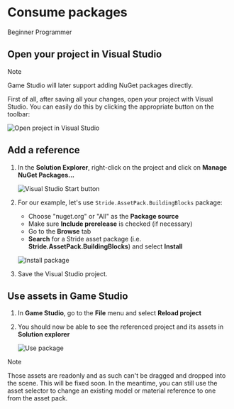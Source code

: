 # Consume packages

<span class="label label-doc-level">Beginner</span>
<span class="label label-doc-audience">Programmer</span>

## Open your project in Visual Studio

> [!Note]
> Game Studio will later support adding NuGet packages directly.

First of all, after saving all your changes, open your project with Visual Studio. You can easily do this by clicking the appropriate button on the toolbar:

![Open project in Visual Studio](../game-studio/media/open-project-in-visual-studio.png)

## Add a reference

1. In the **Solution Explorer**, right-click on the project and click on **Manage NuGet Packages...**

   ![Visual Studio Start button](media/manage-nuget-packages.png)

2. For our example, let's use `Stride.AssetPack.BuildingBlocks` package:
   * Choose "nuget.org" or "All" as the **Package source**
   * Make sure **Include prerelease** is checked (if necessary)
   * Go to the **Browse** tab
   * **Search** for a Stride asset package (i.e. **Stride.AssetPack.BuildingBlocks**) and select **Install**

   ![Install package](media/install-package.png)

3. Save the Visual Studio project.

## Use assets in Game Studio

1. In **Game Studio**, go to the **File** menu and select **Reload project**

2. You should now be able to see the referenced project and its assets in **Solution explorer**

   ![Use package](media/use-package-from-game-studio.png)

> [!Note]
> Those assets are readonly and as such can't be dragged and dropped into the scene. This will be fixed soon.
> In the meantime, you can still use the asset selector to change an existing model or material reference to one from the asset pack.